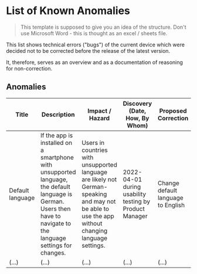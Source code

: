 # List of Known Anomalies

> This template is supposed to give you an idea of the structure. Don't use Microsoft Word - this is thought
> as an excel / sheets file.

This list shows technical errors ("bugs") of the current device which were decided not to be corrected before the
release of the latest version.

It, therefore, serves as an overview and as a documentation of reasoning for non-correction.

## Anomalies

| Title            | Description                                                                                                                                                          | Impact / Hazard                                                                                                                                    | Discovery (Date, How, By Whom)                         | Proposed Correction                | Justification for Delay                                                                                         | Timeline             |
|------------------|----------------------------------------------------------------------------------------------------------------------------------------------------------------------|----------------------------------------------------------------------------------------------------------------------------------------------------|--------------------------------------------------------|------------------------------------|-----------------------------------------------------------------------------------------------------------------|----------------------|
| Default language | If the app is installed on a smartphone with unsupported language, the default language is German. Users then have to navigate to the language settings for changes. | Users in countries with unsupported language are likely not German-speaking and may not be able to use the app without changing language settings. | 2022-04-01 during usability testing by Product Manager | Change default language to English | Per appstore setting, the app is currently only available in countries whose predominant language is supported. | Next version release |
| (...)            | (...)                                                                                                                                                                | (...)                                                                                                                                              | (...)                                                  | (...)                              | (...)                                                                                                           | (...)                |
